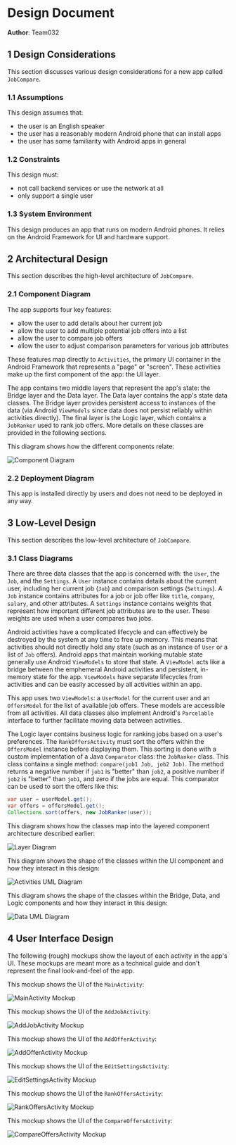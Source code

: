 # Design Document

**Author**: Team032

## 1 Design Considerations

This section discusses various design considerations for a new app called `JobCompare`.

### 1.1 Assumptions

This design assumes that:

* the user is an English speaker
* the user has a reasonably modern Android phone that can install apps
* the user has some familiarity with Android apps in general

### 1.2 Constraints

This design must:

* not call backend services or use the network at all
* only support a single user

### 1.3 System Environment

This design produces an app that runs on modern Android phones. It relies on the Android Framework for UI and hardware support.

## 2 Architectural Design

This section describes the high-level architecture of `JobCompare`.

### 2.1 Component Diagram

The app supports four key features:

* allow the user to add details about her current job
* allow the user to add multiple potential job offers into a list
* allow the user to compare job offers
* allow the user to adjust comparison parameters for various job attributes

These features map directly to `Activities`, the primary UI container in the Android Framework that represents a "page" or "screen". These activities make up the first component of the app: the UI layer.

The app contains two middle layers that represent the app's state: the Bridge layer and the Data layer. The Data layer contains the app's state data classes. The Bridge layer provides persistent access to instances of the data (via Android `ViewModels` since data does not persist reliably within activities directly). The final layer is the Logic layer, which contains a `JobRanker` used to rank job offers. More details on these classes are provided in the following sections.

This diagram shows how the different components relate:

![Component Diagram](Images/components.png)

### 2.2 Deployment Diagram

This app is installed directly by users and does not need to be deployed in any way.

## 3 Low-Level Design

This section describes the low-level architecture of `JobCompare`.

### 3.1 Class Diagrams

There are three data classes that the app is concerned with: the `User`, the `Job`, and the `Settings`. A `User` instance contains details about the current user, including her current job (`Job`) and comparison settings (`Settings`). A `Job` instance contains attributes for a job or job offer like `title`, `company`, `salary`, and other attributes. A `Settings` instance contains weights that represent how important different job attributes are to the user. These weights are used when a user compares two jobs. 

Android activities have a complicated lifecycle and can effectively be destroyed by the system at any time to free up memory. This means that activities should not directly hold any state (such as an instance of `User` or a list of `Job` offers). Android apps that maintain working mutable state generally use Android `ViewModels` to store that state. A `ViewModel` acts like a bridge between the emphemeral Android activities and persistent, in-memory state for the app. `ViewModels` have separate lifecycles from activities and can be easily accessed by all activities within an app.

This app uses two `ViewModels`: a `UserModel` for the current user and an `OffersModel` for the list of available job offers. These models are accessible from all activities. All data classes also implement Android's `Parcelable` interface to further facilitate moving data between activities.

The Logic layer contains business logic for ranking jobs based on a user's preferences. The `RankOffersActivity` must sort the offers within the `OffersModel` instance before displaying them. This sorting is done with a custom implementation of a Java `Comparator` class: the `JobRanker` class. This class contains a single method: `compare(job1 Job, job2 Job)`. The method returns a negative number if `job1` is "better" than `job2`, a positive number if `job2` is "better" than `job1`, and zero if the jobs are equal. This comparator can be used to sort the offers like this:

```java
var user = userModel.get();
var offers = offersModel.get();
Collections.sort(offers, new JobRanker(user));
```

This diagram shows how the classes map into the layered component architecture described earlier:

![Layer Diagram](Images/layers.png)

This diagram shows the shape of the classes within the UI component and how they interact in this design:

![Activities UML Diagram](Images/activities-uml-diagram.png)

This diagram shows the shape of the classes within the Bridge, Data, and Logic components and how they interact in this design:

![Data UML Diagram](Images/data-uml-diagram.png)

## 4 User Interface Design

The following (rough) mockups show the layout of each activity in the app's UI. These mockups are meant more as a technical guide and don't represent the final look-and-feel of the app.

This mockup shows the UI of the `MainActivity`:

![MainActivity Mockup](Images/main-mockup.png)

This mockup shows the UI of the `AddJobActivity`:

![AddJobActivity Mockup](Images/add-job-mockup.png)

This mockup shows the UI of the `AddOfferActivity`:

![AddOfferActivity Mockup](Images/add-offer-mockup.png)

This mockup shows the UI of the `EditSettingsActivity`:

![EditSettingsActivity Mockup](Images/edit-settings-mockup.png)

This mockup shows the UI of the `RankOffersActivity`:

![RankOffersActivity Mockup](Images/rank-offers-mockup.png)

This mockup shows the UI of the `CompareOffersActivity`:

![CompareOffersActivity Mockup](Images/compare-offers-mockup.png)
